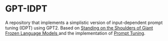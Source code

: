 # GPT-IDPT

A repository that implements a simplistic version of
input-dependent prompt tuning (IDPT) using GPT2.
Based on [Standing on the Shoulders of Giant Frozen Language Models
](https://arxiv.org/abs/2204.10019) and the implementation of 
[Prompt Tuning](https://github.com/mkshing/Prompt-Tuning).

